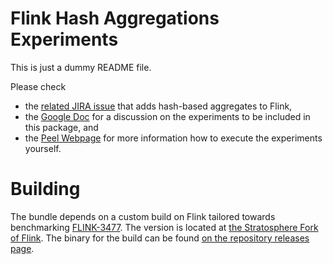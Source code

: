 # Flink Hash Aggregations Experiments

This is just a dummy README file.

Please check 

* the [related JIRA issue](https://issues.apache.org/jira/browse/FLINK-2237) that adds hash-based aggregates to Flink,
* the [Google Doc](https://docs.google.com/document/d/12yx7olVrkooceaQPoR1nkk468lIq0xOObY5ukWuNEcM/edit#) for a discussion on the experiments to be included in this package, and
* the [Peel Webpage](http://peel-framework.org/) for more information how to execute the experiments yourself.


# Building

The bundle depends on a custom build on Flink tailored towards benchmarking [FLINK-3477](https://issues.apache.org/jira/browse/FLINK-3477).
The version is located at [the Stratosphere Fork of Flink](https://github.com/stratosphere/flink/tree/v1.1-FLINK-3477).
The binary for the build can be found [on the repository releases page](https://github.com/stratosphere/flink/releases/tag/v1.1-FLINK-3477).